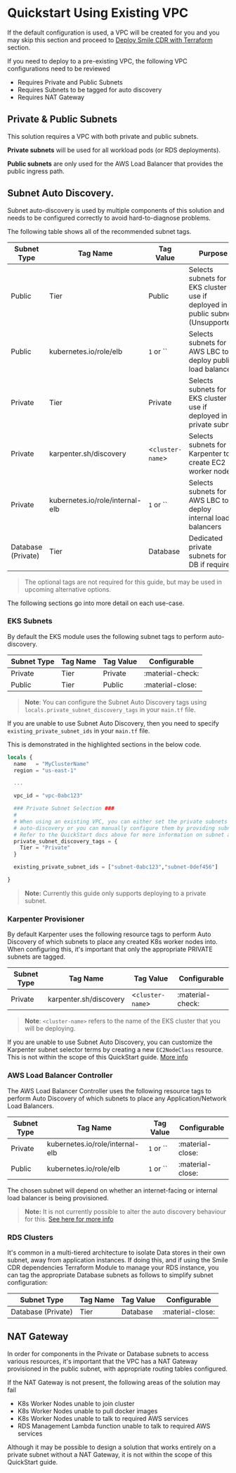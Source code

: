 # Quickstart Using Existing VPC

If the default configuration is used, a VPC will be created for you and you may skip this section and proceed to [Deploy Smile CDR with Terraform](./deploy-terraform.md) section.

If you need to deploy to a pre-existing VPC, the following VPC configurations need to be reviewed

* Requires Private and Public Subnets
* Requires Subnets to be tagged for auto discovery
* Requires NAT Gateway

## Private & Public Subnets

This solution requires a VPC with both private and public subnets.

**Private subnets** will be used for all workload pods (or RDS deployments).

**Public subnets** are only used for the AWS Load Balancer that provides the public ingress path.

## Subnet Auto Discovery.

Subnet auto-discovery is used by multiple components of this solution and needs to be configured correctly to avoid hard-to-diagnose problems.

The following table shows all of the recommended subnet tags.

|Subnet Type|Tag Name|Tag Value|Purpose|Required|
|-|-|-|-|-|
| Public | Tier | Public | Selects subnets for EKS cluster to use if deployed in public subnet (Unsupported) | :material-close: |
| Public | kubernetes.io/role/elb | `1` or `` | Selects subnets for AWS LBC to deploy public load balancers | :material-check: |
| Private | Tier | Private | Selects subnets for EKS cluster to use if deployed in private subnet | :material-check: |
| Private | karpenter.sh/discovery | <`cluster-name`> | Selects subnets for Karpenter to create EC2 worker nodes | :material-check: |
| Private | kubernetes.io/role/internal-elb | `1` or `` | Selects subnets for AWS LBC to deploy internal load balancers | :material-close: |
| Database (Private) | Tier | Database | Dedicated private subnets for DB if required. | :material-close: |

> The optional tags are not required for this guide, but may be used in upcoming alternative options.

The following sections go into more detail on each use-case.

### EKS Subnets

By default the EKS module uses the following subnet tags to perform auto-discovery.

|Subnet Type|Tag Name|Tag Value|Configurable|
|-|-|-|-|
| Private | Tier | Private | :material-check: |
| Public | Tier | Public | :material-close: |

>**Note**: You can configure the Subnet Auto Discovery tags using `locals.private_subnet_discovery_tags` in your `main.tf` file.

If you are unable to use Subnet Auto Discovery, then you need to specify `existing_private_subnet_ids` in your `main.tf` file.

This is demonstrated in the highlighted sections in the below code.

```terraform hl_lines="14-16 18"
locals {
  name   = "MyClusterName"
  region = "us-east-1"

  ...

  vpc_id = "vpc-0abc123"

  ### Private Subnet Selection ###
  #
  # When using an existing VPC, you can either set the private subnets using
  # auto-discovery or you can manually configure them by providing subnet ids.
  # Refer to the QuickStart docs above for more information on subnet auto discovery.
  private_subnet_discovery_tags = {
    Tier = "Private"
  }

  existing_private_subnet_ids = ["subnet-0abc123","subnet-0def456"]

}
```

>**Note:** Currently this guide only supports deploying to a private subnet.

### Karpenter Provisioner

By default Karpenter uses the following resource tags to perform Auto Discovery of which subnets to place any created K8s worker nodes into. When configuring this, it's important that only the appropriate PRIVATE subnets are tagged.

|Subnet Type|Tag Name|Tag Value|Configurable|
|-|-|-|-|
| Private | karpenter.sh/discovery | <`cluster-name`> | :material-check: |

>**Note**: `<cluster-name>` refers to the name of the EKS cluster that you will be deploying.

If you are unable to use Subnet Auto Discovery, you can customize the Karpenter subnet selector terms by creating a new `EC2NodeClass` resource. This is not within the scope of this QuickStart guide. [More info](https://karpenter.sh/v0.32/concepts/nodeclasses/)

### AWS Load Balancer Controller

The AWS Load Balancer Controller uses the following resource tags to perform Auto Discovery of which subnets to place any Application/Network Load Balancers.

|Subnet Type|Tag Name|Tag Value|Configurable|
|-|-|-|-|
| Private | kubernetes.io/role/internal-elb | `1` or `` | :material-close: |
| Public | kubernetes.io/role/elb | `1` or `` | :material-close: |

The chosen subnet will depend on whether an internet-facing or internal load balancer is being provisioned.

>**Note:** It is not currently possible to alter the auto discovery behaviour for this. [See here for more info](https://kubernetes-sigs.github.io/aws-load-balancer-controller/latest/deploy/subnet_discovery/)


### RDS Clusters

It's common in a multi-tiered architecture to isolate Data stores in their own subnet, away from application instances. If doing this, and if using the Smile CDR dependencies Terraform Module to manage your RDS instance, you can tag the appropriate Database subnets as follows to simplify subnet configuration:

|Subnet Type|Tag Name|Tag Value|Configurable|
|-|-|-|-|
| Database (Private) | Tier | Database | :material-close: |

## NAT Gateway

In order for components in the Private or Database subnets to access various resources, it's important that the VPC has a NAT Gateway provisioned in the public subnet, with appropriate routing tables configured.

If the NAT Gateway is not present, the following areas of the solution may fail

* K8s Worker Nodes unable to join cluster
* K8s Worker Nodes unable to pull docker images
* K8s Worker Nodes unable to talk to required AWS services
* RDS Management Lambda function unable to talk to required AWS services

Although it may be possible to design a solution that works entirely on a private subnet without a NAT Gateway, it is not within the scope of this QuickStart guide.

